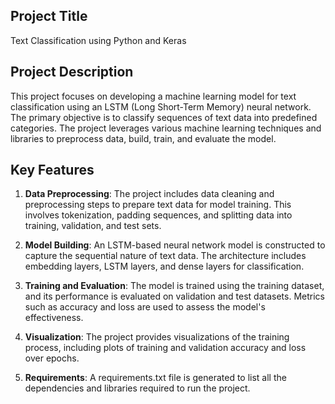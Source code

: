 ## Project Title

Text Classification using Python and Keras

## Project Description

This project focuses on developing a machine learning model for text classification using an LSTM (Long Short-Term Memory) neural network. The primary objective is to classify sequences of text data into predefined categories. The project leverages various machine learning techniques and libraries to preprocess data, build, train, and evaluate the model.

## Key Features

1. **Data Preprocessing**: The project includes data cleaning and preprocessing steps to prepare text data for model training. This involves tokenization, padding sequences, and splitting data into training, validation, and test sets.

2. **Model Building**: An LSTM-based neural network model is constructed to capture the sequential nature of text data. The architecture includes embedding layers, LSTM layers, and dense layers for classification.

3. **Training and Evaluation**: The model is trained using the training dataset, and its performance is evaluated on validation and test datasets. Metrics such as accuracy and loss are used to assess the model's effectiveness.

4. **Visualization**: The project provides visualizations of the training process, including plots of training and validation accuracy and loss over epochs.

5. **Requirements**: A requirements.txt file is generated to list all the dependencies and libraries required to run the project.

